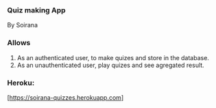 ### Quiz making App
By Soirana


### **Allows**

1. As an authenticated user, to make quizes and store in the database.
2. As an unauthenticated user, play quizes and see agregated result.


### Heroku:
[https://soirana-quizzes.herokuapp.com]
